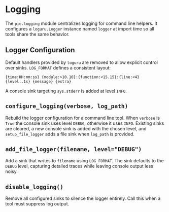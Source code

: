 # Logging

The `pie.logging` module centralizes logging for command line helpers. It
configures a `loguru.Logger` instance named `logger` at import time so all
tools share the same behavior.

## Logger Configuration

Default handlers provided by `loguru` are removed to allow explicit control
over sinks. `LOG_FORMAT` defines a consistent layout:

```
{time:HH:mm:ss} {module:>10.10}:{function:<15.15}:{line:<4} {level:.1s} {message} {extra}
```

A console sink targeting `sys.stderr` is added at level `INFO`.

## `configure_logging(verbose, log_path)`

Rebuild the logger configuration for a command line tool. When `verbose` is
`True` the console sink uses level `DEBUG`; otherwise it uses `INFO`. Existing
sinks are cleared, a new console sink is added with the chosen level, and
`setup_file_logger` adds a file sink when `log_path` is provided.

## `add_file_logger(filename, level="DEBUG")`

Add a sink that writes to `filename` using `LOG_FORMAT`. The sink defaults to
the `DEBUG` level, capturing detailed traces while leaving console output less
noisy.

## `disable_logging()`

Remove all configured sinks to silence the logger entirely. Call this when a
tool must suppress log output.
